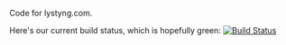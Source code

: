 Code for lystyng.com.

Here's our current build status, which is hopefully green: [![Build Status](https://travis-ci.org/davorg/lystyng.png?branch=master)](http://travis-ci.org/davorg/lystyng)
